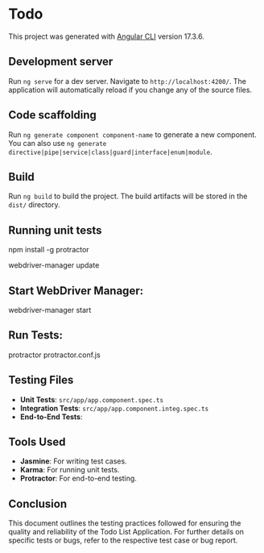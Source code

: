 # Todo

This project was generated with [Angular CLI](https://github.com/angular/angular-cli) version 17.3.6.

## Development server

Run `ng serve` for a dev server. Navigate to `http://localhost:4200/`. The application will automatically reload if you change any of the source files.

## Code scaffolding

Run `ng generate component component-name` to generate a new component. You can also use `ng generate directive|pipe|service|class|guard|interface|enum|module`.

## Build

Run `ng build` to build the project. The build artifacts will be stored in the `dist/` directory.

## Running unit tests
npm install -g protractor

webdriver-manager update

## Start WebDriver Manager:

webdriver-manager start

## Run Tests:
protractor protractor.conf.js

## Testing Files
- **Unit Tests**: `src/app/app.component.spec.ts`
- **Integration Tests**: `src/app/app.component.integ.spec.ts`
- **End-to-End Tests**:

## Tools Used
- **Jasmine**: For writing test cases.
- **Karma**: For running unit tests.
- **Protractor**: For end-to-end testing.


## Conclusion
This document outlines the testing practices followed for ensuring the quality and reliability of the Todo List Application. For further details on specific tests or bugs, refer to the respective test case or bug report.

